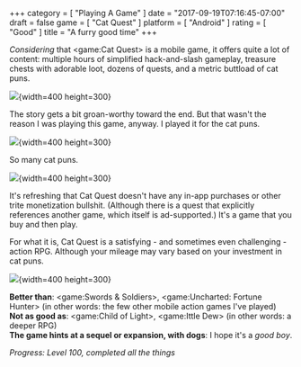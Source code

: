 +++
category = [ "Playing A Game" ]
date = "2017-09-19T07:16:45-07:00"
draft = false
game = [ "Cat Quest" ]
platform = [ "Android" ]
rating = [ "Good" ]
title = "A furry good time"
+++

<i>Considering</i> that <game:Cat Quest> is a mobile game, it offers quite a lot of content: multiple hours of simplified hack-and-slash gameplay, treasure chests with adorable loot, dozens of quests, and a metric buttload of cat puns.

![]($SiteBaseURL$catquest-1.png){width=400 height=300}

The story gets a bit groan-worthy toward the end.  But that wasn't the reason I was playing this game, anyway.  I played it for the cat puns.

![]($SiteBaseURL$catquest-2.png){width=400 height=300}

So many cat puns.

![]($SiteBaseURL$catquest-3.png){width=400 height=300}

It's refreshing that Cat Quest doesn't have any in-app purchases or other trite monetization bullshit.  (Although there is a quest that explicitly references another game, which itself is ad-supported.)  It's a game that you buy and then play.

For what it is, Cat Quest is a satisfying - and sometimes even challenging - action RPG.  Although your mileage may vary based on your investment in cat puns.

![]($SiteBaseURL$catquest-4.png){width=400 height=300}

<b>Better than</b>: <game:Swords & Soldiers>, <game:Uncharted: Fortune Hunter> (in other words: the few other mobile action games I've played)  
<b>Not as good as</b>: <game:Child of Light>, <game:Ittle Dew> (in other words: a deeper RPG)  
<b>The game hints at a sequel or expansion, with dogs</b>: I hope it's a <i>good boy</i>.

<i>Progress: Level 100, completed all the things</i>
